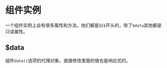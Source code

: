 # 组件实例

一个组件实例上会有很多属性和方法，他们都是以`$`开头的，除了`$data`其他都是只读属性。

## $data

组件`data()`选项的代理对象，直接修改里面的值也是响应式的。